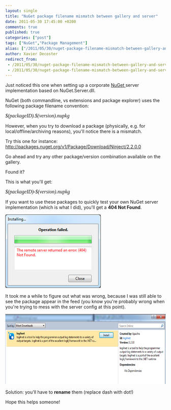 ```yaml
---
layout: single
title: "NuGet package filename mismatch between gallery and server"
date: 2011-05-30 17:45:00 +0200
comments: true
published: true
categories: ["post"]
tags: ["NuGet","Package Management"]
alias: ["/2011/05/30/nuget-package-filename-mismatch-between-gallery-and-server-aspx/"]
author: Xavier Decoster
redirect_from:
 - /2011/05/30/nuget-package-filename-mismatch-between-gallery-and-server-aspx/.html
 - /2011/05/30/nuget-package-filename-mismatch-between-gallery-and-server-aspx/.html
---
```

<p>Just noticed this one when setting up a corporate <a href="http://www.nuget.org" target="_blank">NuGet </a>server implementation based on NuGet.Server.dll.</p>

<p>NuGet (both commandline, vs extensions and package explorer) uses the following package filename convention:</p>

<p><em><span style="font-family: mceinline; font-size: 12pt;">$(packageID).$(version).nupkg</span></em></p>

<p>However, when you try to download a package (physically, e.g. for local/offline/archiving reasons), you'll notice there is a mismatch.</p>

<p>Try this one for instance: <a href="http://packages.nuget.org/v1/Package/Download/Ninject/2.2.0.0" target="_blank">http://packages.nuget.org/v1/Package/Download/Ninject/2.2.0.0</a> </p>

<p>Go ahead and try any other package/version combination available on the gallery.</p>

<p>Found it?</p>

<p>This is what you'll get:</p>

<p><em><span style="font-family: mceinline; font-size: 12pt;">$(packageID)<strong>-</strong>$(version).nupkg</span></em></p>

<p>If you want to use these packages to quickly test your own NuGet server implementation (which is what I did), you'll get a <strong>404 Not Found</strong>.</p>

<p><img src="/images/2011-05-30/2011-5-operation_failed.png" alt="" /></p>

<p>It took me a while to figure out what was wrong, because I was still able to see the package appear in the feed (you know you're probably wrong when you're trying to mess with the server config at this point).</p>

<p><img width="650" height="219" alt="" src="/images/2011-05-30/2011-5-pkg_listed.png" /></p>

<p>Solution: you'll have to <strong>rename</strong> them (replace dash with dot!)</p>

<p>Hope this helps someone!</p>
